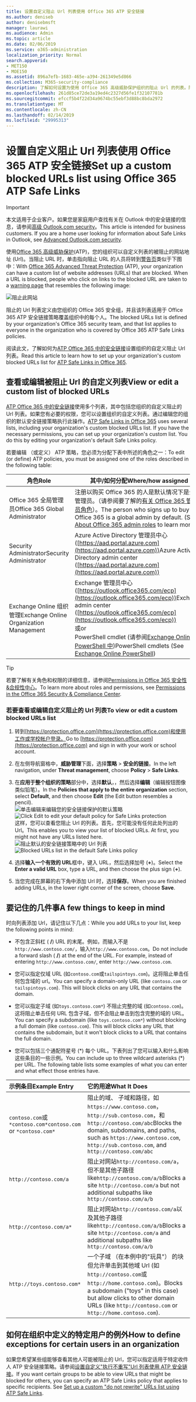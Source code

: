 ```yaml
---
title: 设置自定义阻止 Url 列表使用 Office 365 ATP 安全链接
ms.author: deniseb
author: denisebmsft
manager: laurawi
ms.audience: Admin
ms.topic: article
ms.date: 02/06/2019
ms.service: o365-administration
localization_priority: Normal
search.appverid:
- MET150
- MOE150
ms.assetid: 896a7efb-1683-465e-a394-261349e5d866
ms.collection: M365-security-compliance
description: 了解如何设置为使用 Office 365 高级威胁保护组织的阻止 Url 的列表。阻止的 Url 将适用于电子邮件和根据您 ATP 安全链接策略的 Office 文档。
ms.openlocfilehash: 261d85ce72de3a19ed4c2327d56fe1f32107781b
ms.sourcegitcommit: efccf5b4f22d34a9674bc55ebf3d88bc8bda2972
ms.translationtype: MT
ms.contentlocale: zh-CN
ms.lasthandoff: 02/14/2019
ms.locfileid: "29995313"
---
```

# <a name="set-up-a-custom-blocked-urls-list-using-office-365-atp-safe-links"></a><span data-ttu-id="7a95d-104">设置自定义阻止 Url 列表使用 Office 365 ATP 安全链接</span><span class="sxs-lookup"><span data-stu-id="7a95d-104">Set up a custom blocked URLs list using Office 365 ATP Safe Links</span></span>

> [!IMPORTANT]
> <span data-ttu-id="7a95d-p102">本文适用于企业客户。如果您是家庭用户查找有关在 Outlook 中的安全链接的信息，请参阅[高级 Outlook.com security](https://support.office.com/article/advanced-outlook-com-security-for-office-365-subscribers-882d2243-eab9-4545-a58a-b36fee4a46e2)。</span><span class="sxs-lookup"><span data-stu-id="7a95d-p102">This article is intended for business customers. If you are a home user looking for information about Safe Links in Outlook, see [Advanced Outlook.com security](https://support.office.com/article/advanced-outlook-com-security-for-office-365-subscribers-882d2243-eab9-4545-a58a-b36fee4a46e2).</span></span>

<span data-ttu-id="7a95d-p103">使用[Office 365 高级威胁保护](office-365-atp.md)(ATP)，您的组织可以自定义列表的被阻止的网站地址 (Url)。当阻止 URL 时，单击指向阻止 URL 的人员将转到[警告页](atp-safe-links-warning-pages.md)类似于下图中：</span><span class="sxs-lookup"><span data-stu-id="7a95d-p103">With [Office 365 Advanced Threat Protection](office-365-atp.md) (ATP), your organization can have a custom list of website addresses (URLs) that are blocked. When a URL is blocked, people who click on links to the blocked URL are taken to a [warning page](atp-safe-links-warning-pages.md) that resembles the following image:</span></span> 
  
![阻止此网站](media/6b4bda2d-a1e6-419e-8b10-588e83c3af3f.png)
  
<span data-ttu-id="7a95d-110">阻止的 Url 列表定义由您组织的 Office 365 安全组，并且该列表适用于 Office 365 ATP 安全链接策略覆盖组织中的每个人。</span><span class="sxs-lookup"><span data-stu-id="7a95d-110">The blocked URLs list is defined by your organization's Office 365 security team, and that list applies to everyone in the organization who is covered by Office 365 ATP Safe Links policies.</span></span> 
  
<span data-ttu-id="7a95d-111">阅读此文，了解如何为[ATP Office 365 中的安全链接](atp-safe-links.md)设置组织的自定义阻止 Url 列表。</span><span class="sxs-lookup"><span data-stu-id="7a95d-111">Read this article to learn how to set up your organization's custom blocked URLs list for [ATP Safe Links in Office 365](atp-safe-links.md).</span></span>
  
## <a name="view-or-edit-a-custom-list-of-blocked-urls"></a><span data-ttu-id="7a95d-112">查看或编辑被阻止 Url 的自定义列表</span><span class="sxs-lookup"><span data-stu-id="7a95d-112">View or edit a custom list of blocked URLs</span></span>

<span data-ttu-id="7a95d-p104">[ATP Office 365 中的安全链接](atp-safe-links.md)使用多个列表，其中包括您组织的自定义阻止的 Url 列表。如果您有必要的权限，您可以设置组织的自定义列表。通过编辑您的组织的默认安全链接策略执行此操作。</span><span class="sxs-lookup"><span data-stu-id="7a95d-p104">[ATP Safe Links in Office 365](atp-safe-links.md) uses several lists, including your organization's custom blocked URLs list. If you have the necessary permissions, you can set up your organization's custom list. You do this by editing your organization's default Safe Links policy.</span></span>

<span data-ttu-id="7a95d-116">若要编辑 （或定义） ATP 策略，您必须为分配下表中所述的角色之一：</span><span class="sxs-lookup"><span data-stu-id="7a95d-116">To edit (or define) ATP policies, you must be assigned one of the roles described in the following table:</span></span> 

|<span data-ttu-id="7a95d-117">角色</span><span class="sxs-lookup"><span data-stu-id="7a95d-117">Role</span></span>  |<span data-ttu-id="7a95d-118">其中/如何分配</span><span class="sxs-lookup"><span data-stu-id="7a95d-118">Where/how assigned</span></span>  |
|---------|---------|
|<span data-ttu-id="7a95d-119">Office 365 全局管理员</span><span class="sxs-lookup"><span data-stu-id="7a95d-119">Office 365 Global Administrator</span></span> |<span data-ttu-id="7a95d-p105">注册以购买 Office 365 的人是默认情况下是全局管理员。（请参阅要了解的[有关 Office 365 管理员角色](https://docs.microsoft.com/office365/admin/add-users/about-admin-roles)）。</span><span class="sxs-lookup"><span data-stu-id="7a95d-p105">The person who signs up to buy Office 365 is a global admin by default. (See [About Office 365 admin roles](https://docs.microsoft.com/office365/admin/add-users/about-admin-roles) to learn more.)</span></span>         |
|<span data-ttu-id="7a95d-122">Security Administrator</span><span class="sxs-lookup"><span data-stu-id="7a95d-122">Security Administrator</span></span> |<span data-ttu-id="7a95d-123">Azure Active Directory 管理员中心 ([https://aad.portal.azure.com](https://aad.portal.azure.com))</span><span class="sxs-lookup"><span data-stu-id="7a95d-123">Azure Active Directory admin center ([https://aad.portal.azure.com](https://aad.portal.azure.com))</span></span>|
|<span data-ttu-id="7a95d-124">Exchange Online 组织管理</span><span class="sxs-lookup"><span data-stu-id="7a95d-124">Exchange Online Organization Management</span></span> |<span data-ttu-id="7a95d-125">Exchange 管理员中心 ([https://outlook.office365.com/ecp](https://outlook.office365.com/ecp))</span><span class="sxs-lookup"><span data-stu-id="7a95d-125">Exchange admin center ([https://outlook.office365.com/ecp](https://outlook.office365.com/ecp))</span></span> <br><span data-ttu-id="7a95d-126">或</span><span class="sxs-lookup"><span data-stu-id="7a95d-126">or</span></span> <br>  <span data-ttu-id="7a95d-127">PowerShell cmdlet (请参阅[Exchange Online PowerShell 中](https://docs.microsoft.com/powershell/exchange/exchange-online/exchange-online-powershell?view=exchange-ps))</span><span class="sxs-lookup"><span data-stu-id="7a95d-127">PowerShell cmdlets (See [Exchange Online PowerShell](https://docs.microsoft.com/powershell/exchange/exchange-online/exchange-online-powershell?view=exchange-ps))</span></span> |

> [!TIP]
> <span data-ttu-id="7a95d-128">若要了解有关角色和权限的详细信息，请参阅[Permissions in Office 365 安全性&amp;合规性中心](permissions-in-the-security-and-compliance-center.md)。</span><span class="sxs-lookup"><span data-stu-id="7a95d-128">To learn more about roles and permissions, see [Permissions in the Office 365 Security &amp; Compliance Center](permissions-in-the-security-and-compliance-center.md).</span></span>

### <a name="to-view-or-edit-a-custom-blocked-urls-list"></a><span data-ttu-id="7a95d-129">若要查看或编辑自定义阻止的 Url 列表</span><span class="sxs-lookup"><span data-stu-id="7a95d-129">To view or edit a custom blocked URLs list</span></span>
  
1. <span data-ttu-id="7a95d-130">转到[https://protection.office.com](https://protection.office.com)和使用工作或学校帐户登录。</span><span class="sxs-lookup"><span data-stu-id="7a95d-130">Go to [https://protection.office.com](https://protection.office.com) and sign in with your work or school account.</span></span> 
    
2. <span data-ttu-id="7a95d-131">在左侧导航窗格中，**威胁管理**下面，选择**策略** \> **安全的链接**。</span><span class="sxs-lookup"><span data-stu-id="7a95d-131">In the left navigation, under **Threat management**, choose **Policy** \> **Safe Links**.</span></span>
    
3. <span data-ttu-id="7a95d-132">在**应用于整个组织的策略**部分中，选择**默认**，，然后选择**编辑**（编辑按钮图像类似铅笔）。</span><span class="sxs-lookup"><span data-stu-id="7a95d-132">In the **Policies that apply to the entire organization** section, select **Default**, and then choose **Edit** (the Edit button resembles a pencil).</span></span><br/><span data-ttu-id="7a95d-133">![单击编辑来编辑您的安全链接保护的默认策略](media/d08f9615-d947-4033-813a-d310ec2c8cca.png)</span><span class="sxs-lookup"><span data-stu-id="7a95d-133">![Click Edit to edit your default policy for Safe Links protection](media/d08f9615-d947-4033-813a-d310ec2c8cca.png)</span></span><br/><span data-ttu-id="7a95d-p106">这样，您可以查看您阻止 Url 的列表。首先，您可能没有任何此处列出的 Url。</span><span class="sxs-lookup"><span data-stu-id="7a95d-p106">This enables you to view your list of blocked URLs. At first, you might not have any URLs listed here.</span></span><br/><span data-ttu-id="7a95d-136">![阻止默认的安全链接策略中的 Url 列表](media/575e1449-6191-40ac-b626-030a2fd3fb11.png)</span><span class="sxs-lookup"><span data-stu-id="7a95d-136">![Blocked URLs list in the default Safe Links policy](media/575e1449-6191-40ac-b626-030a2fd3fb11.png)</span></span>
  
4. <span data-ttu-id="7a95d-137">选择**输入一个有效的 URL**框中，键入 URL，然后选择加号 (**+**)。</span><span class="sxs-lookup"><span data-stu-id="7a95d-137">Select the **Enter a valid URL** box, type a URL, and then choose the plus sign (**+**).</span></span> 

5. <span data-ttu-id="7a95d-138">当您完成在屏幕的右下角中添加 Url 时，选择**保存**。</span><span class="sxs-lookup"><span data-stu-id="7a95d-138">When you are finished adding URLs, in the lower right corner of the screen, choose **Save**.</span></span>
    
## <a name="a-few-things-to-keep-in-mind"></a><span data-ttu-id="7a95d-139">要记住的几件事</span><span class="sxs-lookup"><span data-stu-id="7a95d-139">A few things to keep in mind</span></span>

<span data-ttu-id="7a95d-140">时向列表添加 Url，请记住以下几点：</span><span class="sxs-lookup"><span data-stu-id="7a95d-140">While you add URLs to your list, keep the following points in mind:</span></span> 

- <span data-ttu-id="7a95d-p107">不包含正斜杠 ( **/**) URL 的末尾。例如，而输入不是`http://www.contoso.com/`，输入`http://www.contoso.com`。</span><span class="sxs-lookup"><span data-stu-id="7a95d-p107">Do not include a forward slash ( **/**) at the end of the URL. For example, instead of entering `http://www.contoso.com/`, enter `http://www.contoso.com`.</span></span>
    
- <span data-ttu-id="7a95d-p108">您可以指定仅域 URL (如`contoso.com`或`tailspintoys.com`)。这将阻止单击任何包含域的 url。</span><span class="sxs-lookup"><span data-stu-id="7a95d-p108">You can specify a domain-only URL (like `contoso.com` or `tailspintoys.com`). This will block clicks on any URL that contains the domain.</span></span>

- <span data-ttu-id="7a95d-p109">您可以指定子域 (如`toys.contoso.com*`) 不阻止完整的域 (如`contoso.com`)。这将阻止单击任何 URL 包含子域，但不会阻止单击到包含完整的域的 URL。</span><span class="sxs-lookup"><span data-stu-id="7a95d-p109">You can specify a subdomain (like `toys.contoso.com*`) without blocking a full domain (like `contoso.com`). This will block clicks any URL that contains the subdomain, but it won't block clicks to a URL that contains the full domain.</span></span>  
    
- <span data-ttu-id="7a95d-p110">您可以包括三个通配符星号 (\*) 每个 URL。下表列出了您可以输入和什么影响这些条目的一些示例。</span><span class="sxs-lookup"><span data-stu-id="7a95d-p110">You can include up to three wildcard asterisks (\*) per URL. The following table lists some examples of what you can enter and what effect those entries have.</span></span>
    
|<span data-ttu-id="7a95d-149">**示例条目**</span><span class="sxs-lookup"><span data-stu-id="7a95d-149">**Example Entry**</span></span>|<span data-ttu-id="7a95d-150">**它的用途**</span><span class="sxs-lookup"><span data-stu-id="7a95d-150">**What It Does**</span></span>|
|:-----|:-----|
|<span data-ttu-id="7a95d-151">`contoso.com`或`*contoso.com*`</span><span class="sxs-lookup"><span data-stu-id="7a95d-151">`contoso.com` or `*contoso.com*`</span></span>  <br/> |<span data-ttu-id="7a95d-152">阻止的域、 子域和路径，如`https://www.contoso.com`， `http://sub.contoso.com`，和`http://contoso.com/abc`</span><span class="sxs-lookup"><span data-stu-id="7a95d-152">Blocks the domain, subdomains, and paths, such as `https://www.contoso.com`, `http://sub.contoso.com`, and `http://contoso.com/abc`</span></span>  <br/> |
|`http://contoso.com/a`  <br/> |<span data-ttu-id="7a95d-153">阻止对网站`http://contoso.com/a`，但不是其他子路径 like`http://contoso.com/a/b`</span><span class="sxs-lookup"><span data-stu-id="7a95d-153">Blocks a site `http://contoso.com/a` but not additional subpaths like `http://contoso.com/a/b`</span></span>  <br/> |
|`http://contoso.com/a*`  <br/> |<span data-ttu-id="7a95d-154">阻止对网站`http://contoso.com/a`以及其他子路径 like`http://contoso.com/a/b`</span><span class="sxs-lookup"><span data-stu-id="7a95d-154">Blocks a site `http://contoso.com/a` and additional subpaths like `http://contoso.com/a/b`</span></span>  <br/> |
|`http://toys.contoso.com*`  <br/> |<span data-ttu-id="7a95d-155">一个子域 （在本例中的"玩具"） 的块但允许单击到其他域 Url (如`http://contoso.com`或`http://home.contoso.com`)。</span><span class="sxs-lookup"><span data-stu-id="7a95d-155">Blocks a subdomain ("toys" in this case) but allow clicks to other domain URLs (like `http://contoso.com` or `http://home.contoso.com`).</span></span>  <br/> |
   

## <a name="how-to-define-exceptions-for-certain-users-in-an-organization"></a><span data-ttu-id="7a95d-156">如何在组织中定义的特定用户的例外</span><span class="sxs-lookup"><span data-stu-id="7a95d-156">How to define exceptions for certain users in an organization</span></span>

<span data-ttu-id="7a95d-p111">如果您希望某些组能够查看其他人可能被阻止的 Url，您可以指定适用于特定收件人 ATP 安全链接策略。请参阅[设置自定义"执行不重写"Url 列表使用 ATP 安全链接](set-up-a-custom-do-not-rewrite-urls-list-with-atp.md)。</span><span class="sxs-lookup"><span data-stu-id="7a95d-p111">If you want certain groups to be able to view URLs that might be blocked for others, you can specify an ATP Safe Links policy that applies to specific recipients. See [Set up a custom "do not rewrite" URLs list using ATP Safe Links](set-up-a-custom-do-not-rewrite-urls-list-with-atp.md).</span></span>
  

